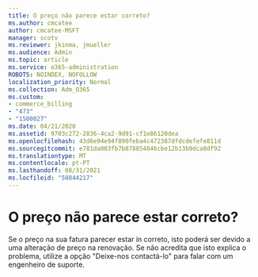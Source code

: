 ```yaml
---
title: O preço não parece estar correto?
ms.author: cmcatee
author: cmcatee-MSFT
manager: scotv
ms.reviewer: jkinma, jmueller
ms.audience: Admin
ms.topic: article
ms.service: o365-administration
ROBOTS: NOINDEX, NOFOLLOW
localization_priority: Normal
ms.collection: Adm_O365
ms.custom:
- commerce_billing
- "473"
- "1500027"
ms.date: 04/21/2020
ms.assetid: 9703c272-2836-4ca2-9d91-cf1e86120dea
ms.openlocfilehash: 43d6e94e94f890feba4c472387dfdcdefefe811d
ms.sourcegitcommit: e781da003fb7b878854846cbe12b13b9dca8df92
ms.translationtype: MT
ms.contentlocale: pt-PT
ms.lasthandoff: 08/31/2021
ms.locfileid: "58844217"
---
```

# <a name="price-doesnt-look-correct"></a>O preço não parece estar correto?

Se o preço na sua fatura parecer estar in correto, isto poderá ser devido a uma alteração de preço na renovação. Se não acredita que isto explica o problema, utilize a opção "Deixe-nos contactá-lo" para falar com um engenheiro de suporte.